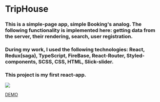# TripHouse

### This is a simple-page app, simple Booking's analog. The following functionality is implemented here: getting data from the server, their rendering, search, user registration.

### During my work, I used the following technologies: React, Redux(saga), TypeScript, FireBase, React-Router, Styled-components, SCSS, CSS, HTML, Slick-slider.

### This project is my first react-app.

<img src="preview.png">

[DEMO](https://elena-davydik.github.io/)
